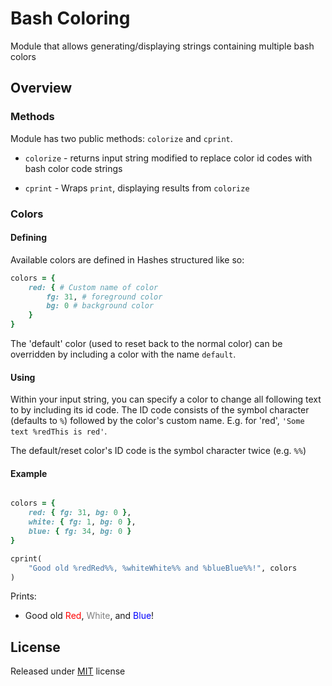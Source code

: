 # Bash Coloring

Module that allows generating/displaying strings containing multiple bash colors

## Overview

### Methods

Module has two public methods: `colorize` and `cprint`.

- `colorize` - returns input string modified to replace color id codes with bash color code strings

- `cprint` - Wraps `print`, displaying results from `colorize`

### Colors

#### Defining

Available colors are defined in Hashes structured like so:

```ruby
colors = {
    red: { # Custom name of color
        fg: 31, # foreground color
        bg: 0 # background color
    }
}
```

The 'default' color (used to reset back to the normal color) can be overridden by including a color with the name `default`.

#### Using

Within your input string, you can specify a color to change all following text to by including its id code. The ID code consists of the symbol character (defaults to `%`) followed by the color's custom name. E.g. for 'red', `'Some text %redThis is red'`.

The default/reset color's ID code is the symbol character twice (e.g. `%%`)

#### Example

```ruby

colors = {
    red: { fg: 31, bg: 0 },
    white: { fg: 1, bg: 0 },
    blue: { fg: 34, bg: 0 }
}

cprint(
    "Good old %redRed%%, %whiteWhite%% and %blueBlue%%!", colors
)
```

Prints:
- Good old <span style="color: red">Red</span>, <span style="color: gray">White</span>, and <span style="color: blue">Blue</span>!


## License

Released under [MIT](https://opensource.org/licenses/MIT) license